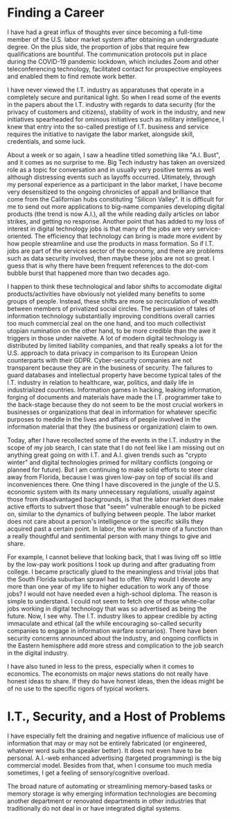 # Finding a Career

I have had a great influx of thoughts ever since becoming 
a full-time member of the U.S. labor market system after 
obtaining an undergraduate degree. On the plus side, the
proportion of jobs that require few qualifications are 
bountiful. The communication protocols put in place during
the COVID-19 pandemic lockdown, which includes Zoom and 
other teleconferencing technology, facilitated contact 
for prospective employees and enabled them to find remote 
work better. 

I have never viewed the I.T. industry as apparatuses 
that operate in a completely secure and puritanical 
light. So when I read some of the events in the papers 
about the I.T. industry with regards to data security 
(for the privacy of customers and citizens), stability 
of work in the industry, and new initiatives spearheaded 
for ominous initiatives such as military intelligence,
I knew that entry into the so-called prestige of I.T. 
business and service requires the initiative to navigate 
the labor market, alongside skill, credentials, and 
some luck. 

About a week or so again, I saw a headline titled 
something like "A.I. Bust", and it comes as no surprise 
to me. Big Tech industry has taken an oversized role as 
a topic for conversation and in usually very positive 
terms as well although distressing events such as layoffs 
occurred. Ultimately, through my personal experience as 
a participant in the labor market, I have become very 
desensitized to the ongoing chronicles of appall and 
brilliance that come from the Californian hubs 
constituting "Silicon Valley". It is difficult for 
me to send out more applications to big-name companies 
developing digital products (the trend is now A.I.), 
all the while reading daily articles on labor strikes, 
and getting no response. Another point that has added 
to my loss of interest in digital technology jobs is 
that many of the jobs are very service-oriented. The 
efficiency that technology can bring is made more 
evident by how people streamline and use the products 
in mass formation. So if I.T. jobs are part of the 
services sector of the economy, and there are problems 
such as data security involved, then maybe these jobs 
are not so great. I guess that is why there have been 
frequent references to the dot-com bubble burst that 
happened more than two decades ago. 

I happen to think these technological and labor shifts 
to accomodate digital products/activities have obviously 
not yielded many benefits to some groups of people. Instead, 
these shifts are more so recirculation of wealth between
members of privatized social circles. The persuasion of 
tales of information technology substantially improving 
conditions overall carries too much commercial zeal on the 
one hand, and too much collectivist utopian rumination on 
the other hand, to be more credible than the awe it 
triggers in those under naivette. A lot of modern digital 
technology is distributed by limited liability companies, 
and that really speaks a lot for the U.S. approach to data 
privacy in comparison to its European Union counterparts 
with their GDPR. Cyber-security companies are not transparent 
because they are in the business of security. The failures to 
guard databases and intellectual property have become 
typical tales of the I.T. industry in relation to healthcare, 
war, politics, and daily life in industrialized countries. 
Information games in hacking, leaking information, forging 
of documents and materials have made the I.T. programmer 
take to the back-stage because they do not seem to be the 
most crucial workers in businesses or organizations that 
deal in information for whatever specific purposes to 
meddle in the lives and affairs of people involved in 
the information material that they (the business or 
organization) claim to own.

Today, after I have recollected some of the events in the 
I.T. industry in the scope of my job search, I can state 
that I do not feel like I am missing out on anything great
going on with I.T. and A.I. given trends such as "crypto 
winter" and digital technologies primed for military 
conflicts (ongoing or planned for future). But I am 
continuing to make solid efforts to steer clear away 
from Florida, because I was given low-pay on top of 
social ills and inconveniences there. One thing I have 
discovered in the jungle of the U.S. economic system 
with its many unnecessary regulations, usually against 
those from disadvantaged backgrounds, is that the labor 
market does make active efforts to subvert those that 
"seem" vulnerable enough to be picked on, similar to 
the dynamics of bullying between people. The labor 
market does not care about a person's intelligence 
or the specific skills they acquired past a certain 
point. In labor, the worker is more of a function than 
a really thoughtful and sentimental person with many 
things to give and share. 

For example, I cannot believe that looking back, 
that I was living off so little by the low-pay work 
positions I took up during and after graduating from 
college. I became practically glued to the meaningless
and trivial jobs that the South Florida suburban sprawl 
had to offer. Why would I devote any more than one year 
of my life to higher education to work any of those jobs? 
I would not have needed even a high-school diploma. 
The reason is simple to understand. I could not seem 
to fetch one of those white-collar jobs working in 
digital technology that was so advertised as being 
the future. Now, I see why. The I.T. industry likes to 
appear credible by acting immaculate and ethical 
(all the while encouraging so-called security companies 
to engage in information warfare scenarios). There 
have been security concerns announced about the 
industry, and ongoing conflicts in the Eastern 
hemisphere add more stress and complication to the 
job search in the digital industry. 

I have also tuned in less to the press, especially 
when it comes to economics. The economists on major 
news stations do not really have honest ideas to share. 
If they do have honest ideas, then the ideas might be 
of no use to the specific rigors of typical workers. 

# I.T., Security, and a Host of Problems

I have especially felt the draining and negative 
influence of malicious use of information that may 
or may not be entirely fabricated (or engineered, 
whatever word suits the speaker better). It does 
not even have to be personal. A.I.-web enhanced 
advertising (targeted programming) is the big 
commercial model. Besides from that, when I 
consume too much media sometimes, I get a feeling
of sensory/cognitive overload. 

The broad nature of automating or streamlining 
memory-based tasks or memory storage is why 
emerging information technologies are becoming 
another department or renovated departments in 
other industries that traditionally 
do not deal in or have integrated digital systems. 




